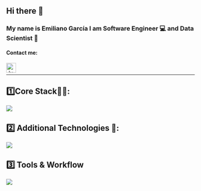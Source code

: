 ## Hi there 👋

### My name is Emiliano García I am Software Engineer 💻 and Data Scientist 🧪

#### Contact me:

<a href="https://www.linkedin.com/in/emiliano-garcia-montemayor-394664321/">
  <img align="left" alt="Junior's LinkedIn" width="26px" src="https://img.icons8.com/color/48/000000/linkedin-circled--v3.png" />
</a>
<br>
<hr>

## 1️⃣Core Stack🧙‍♂️:

<p align="left">
  <a href="https://skillicons.dev">
    <img src="https://skillicons.dev/icons?i=css,django,html,py,sklearn,tensorflow&perline=6" />
  </a>
</p>

## 2️⃣ Additional Technologies 🪼:

<p align="left">
  <a href="https://skillicons.dev">
    <img src="https://skillicons.dev/icons?i=figma,azure,c,fastapi,js,linux,opencv,r,swift,ubuntu&perline=5" />
  </a>
</p>

## 3️⃣ Tools & Workflow
<p align="left">
  <a href="https://skillicons.dev">
    <img src="https://skillicons.dev/icons?i=discord,github,notion,sublime,vscode&perline=5 " />
  </a>
</p>
